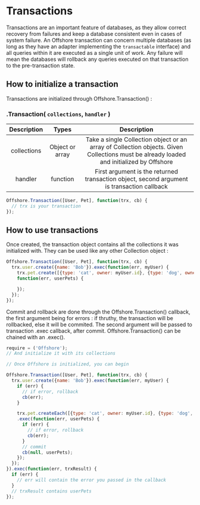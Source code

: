 # Transactions

Transactions are an important feature of databases, as they allow correct recovery from failures and keep a database consistent even in cases of system failure. An Offshore transaction can concern multiple databases (as long as they have an adapter implementing the `transactable` interface) and all queries within it are executed as a single unit of work. Any failure will mean the databases will rollback any queries executed on that transaction to the pre-transaction state.

## How to initialize a transaction

Transactions are initialized through Offshore.Transaction() :

### .Transaction( `collections`, `handler` )

| Description | Types | Description |
|    :---:    | :---: |    :---:    |
| collections | Object or array | Take a single Collection object or an array of Collection objects. Given Collections must be already loaded and initialized by Offshore |
| handler | function | First argument is the returned transaction object, second argument is transaction callback |


```javascript
Offshore.Transaction([User, Pet], function(trx, cb) {
  // trx is your transaction
});
```

## How to use transactions

Once created, the transaction object contains all the collections it was initialized with.
They can be used like any other Collection object :

```javascript
Offshore.Transaction([User, Pet], function(trx, cb) {
  trx.user.create({name: 'Bob'}).exec(function(err, myUser) {
    trx.pet.create([{type: 'cat', owner: myUser.id}, {type: 'dog', owner: myUser.id}],
    function(err, userPets) {

    });
  });
});
```

Commit and rollback are done through the Offshore.Transaction() callback, the first
argument being for errors : if thruthy, the transaction will be rollbacked, else it will
be commited. The second argument will be passed to transaction .exec callback, after commit.
Offshore.Transaction() can be chained with an .exec().

```javascript
require = ('Offshore');
// And initialize it with its collections

// Once Offshore is initialized, you can begin

Offshore.Transaction([User, Pet], function(trx, cb) {
  trx.user.create({name: 'Bob'}).exec(function(err, myUser) {
    if (err) {
      // if error, rollback
      cb(err);
    }

    trx.pet.createEach([{type: 'cat', owner: myUser.id}, {type: 'dog', owner: myUser.id}])
    .exec(function(err, userPets) {
      if (err) {
        // if error, rollback
        cb(err);
      }
      // commit
      cb(null, userPets);
    });
  });
}).exec(function(err, trxResult) {
  if (err) {
    // err will contain the error you passed in the callback
  }
  // trxResult contains userPets
});
```
